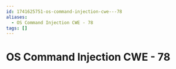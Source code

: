 ```yaml
---
id: 1741625751-os-command-injection-cwe---78
aliases:
  - OS Command Injection CWE - 78
tags: []
---
```


# OS Command Injection CWE - 78
